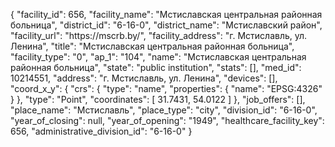 {
    "facility_id": 656,
    "facility_name": "Мстиславская центральная районная больница",
    "district_id": "6-16-0",
    "district_name": "Мстиславский район",
    "facility_url": "https:\/\/mscrb.by\/",
    "facility_address": "г. Мстиславль, ул. Ленина",
    "title": "Мстиславская центральная районная больница",
    "facility_type": "0",
    "ap_1": "104",
    "name": "Мстиславская центральная районная больница",
    "state": "public institution",
    "stats": [],
    "med_id": 10214551,
    "address": "г. Мстиславль, ул. Ленина",
    "devices": [],
    "coord_x_y": {
        "crs": {
            "type": "name",
            "properties": {
                "name": "EPSG:4326"
            }
        },
        "type": "Point",
        "coordinates": [
            31.7431,
            54.0122
        ]
    },
    "job_offers": [],
    "place_name": "Мстиславль",
    "place_type": "city",
    "division_id": "6-16-0",
    "year_of_closing": null,
    "year_of_opening": "1949",
    "healthcare_facility_key": 656,
    "administrative_division_id": "6-16-0"
}